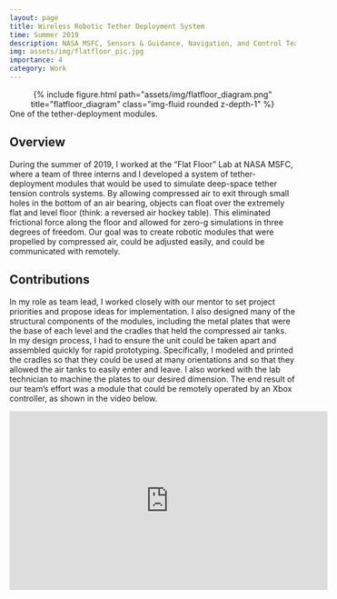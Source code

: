 ```yaml
---
layout: page
title: Wireless Robotic Tether Deployment System
time: Summer 2019
description: NASA MSFC, Sensors & Guidance, Navigation, and Control Team
img: assets/img/flatfloor_pic.jpg
importance: 4
category: Work
---
```


<div class="row">
    <div class="col">
        <center>{% include figure.html path="assets/img/flatfloor_diagram.png" title="flatfloor_diagram" class="img-fluid rounded z-depth-1" %}</center>
    </div>
</div>
<div class="caption">
    One of the tether-deployment modules.
</div>

## Overview
During the summer of 2019, I worked at the “Flat Floor” Lab at NASA MSFC, where a team of three interns and I developed a system of tether-deployment modules that would be used to simulate deep-space tether tension controls systems. By allowing compressed air to exit through small holes in the bottom of an air bearing, objects can float over the extremely flat and level floor (think: a reversed air hockey table). This eliminated frictional force along the floor and allowed for zero-g simulations in three degrees of freedom. Our goal was to create robotic modules that were propelled by compressed air, could be adjusted easily, and could be communicated with remotely.

## Contributions
In my role as team lead, I worked closely with our mentor to set project priorities and propose ideas for implementation. I also designed many of the structural components of the modules, including the metal plates that were the base of each level and the cradles that held the compressed air tanks. In my design process, I had to ensure the unit could be taken apart and assembled quickly for rapid prototyping. Specifically, I modeled and printed the cradles so that they could be used at many orientations and so that they allowed the air tanks to easily enter and leave. I also worked with the lab technician to machine the plates to our desired dimension. The end result of our team’s effort was a module that could be remotely operated by an Xbox controller, as shown in the video below.

<center><iframe width="560" height="315" src="https://www.youtube.com/embed/iTXhHc_8Mc0" title="YouTube video player" frameborder="0" allow="accelerometer; autoplay; clipboard-write; encrypted-media; gyroscope; picture-in-picture" allowfullscreen></iframe></center>